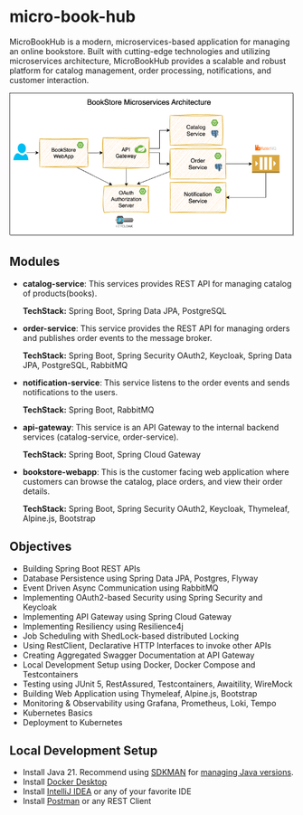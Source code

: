 # micro-book-hub
MicroBookHub is a modern, microservices-based application for managing an online bookstore. Built with cutting-edge technologies and utilizing microservices architecture, MicroBookHub provides a scalable and robust platform for catalog management, order processing, notifications, and customer interaction.

![BookStore Microservices Architecture](docs/bookstore-spring-microservices.png)

## Modules
* **catalog-service**:
  This services provides REST API for managing catalog of products(books).

  **TechStack:** Spring Boot, Spring Data JPA, PostgreSQL

* **order-service**:
  This service provides the REST API for managing orders and publishes order events to the message broker.

  **TechStack:** Spring Boot, Spring Security OAuth2, Keycloak, Spring Data JPA, PostgreSQL, RabbitMQ

* **notification-service**:
  This service listens to the order events and sends notifications to the users.

  **TechStack:** Spring Boot, RabbitMQ

* **api-gateway**:
  This service is an API Gateway to the internal backend services (catalog-service, order-service).

  **TechStack:** Spring Boot, Spring Cloud Gateway

* **bookstore-webapp**:
  This is the customer facing web application where customers can browse the catalog, place orders, and view their order details.

  **TechStack:** Spring Boot, Spring Security OAuth2, Keycloak, Thymeleaf, Alpine.js, Bootstrap

## Objectives
* Building Spring Boot REST APIs
* Database Persistence using Spring Data JPA, Postgres, Flyway
* Event Driven Async Communication using RabbitMQ
* Implementing OAuth2-based Security using Spring Security and Keycloak
* Implementing API Gateway using Spring Cloud Gateway
* Implementing Resiliency using Resilience4j
* Job Scheduling with ShedLock-based distributed Locking
* Using RestClient, Declarative HTTP Interfaces to invoke other APIs
* Creating Aggregated Swagger Documentation at API Gateway
* Local Development Setup using Docker, Docker Compose and Testcontainers
* Testing using JUnit 5, RestAssured, Testcontainers, Awaitility, WireMock
* Building Web Application using Thymeleaf, Alpine.js, Bootstrap
* Monitoring & Observability using Grafana, Prometheus, Loki, Tempo
* Kubernetes Basics 
* Deployment to Kubernetes

## Local Development Setup
* Install Java 21. Recommend using [SDKMAN](https://sdkman.io/) for [managing Java versions](https://youtu.be/ZywEiw3EO8A).
* Install [Docker Desktop](https://www.docker.com/products/docker-desktop/)
* Install [IntelliJ IDEA](https://www.jetbrains.com/idea) or any of your favorite IDE
* Install [Postman](https://www.postman.com/) or any REST Client
